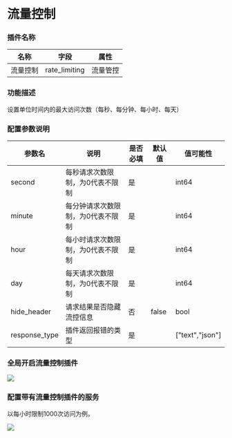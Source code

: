 # 流量控制

### 插件名称

| 名称     | 字段          | 属性     |
| -------- | ------------- | -------- |
| 流量控制 | rate_limiting | 流量管控 |

### 功能描述

设置单位时间内的最大访问次数（每秒、每分钟、每小时、每天）

### 配置参数说明


| 参数名        | 说明                              | 是否必填 | 默认值 | 值可能性        |
| ------------- | --------------------------------- | -------- | ------ | --------------- |
| second        | 每秒请求次数限制，为0代表不限制   | 是       |        | int64           |
| minute        | 每分钟请求次数限制，为0代表不限制 | 是       |        | int64           |
| hour          | 每小时请求次数限制，为0代表不限制 | 是       |        | int64           |
| day           | 每天请求次数限制，为0代表不限制   | 是       |        | int64           |
| hide_header   | 请求结果是否隐藏流控信息          | 否       | false  | bool            |
| response_type | 插件返回报错的类型                | 是       |        | ["text","json"] |

### 全局开启流量控制插件

![](http://data.eolinker.com/course/WaU76tQ6a93ab2554a5864fad77ca314c8803717691fbae.gif)

### 配置带有流量控制插件的服务

以每小时限制1000次访问为例。

![](http://data.eolinker.com/course/Fx5Q7Lm9b04a981790e4c09c0d219ac3f4299692e180f9f.gif)
